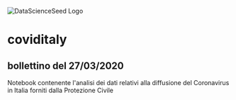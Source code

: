 ![DataScienceSeed Logo](http://www.datascienceseed.com/wp-content/uploads/2018/02/dsst.jpg)

# coviditaly
## bollettino del 27/03/2020
Notebook contenente l'analisi dei dati relativi alla diffusione del Coronavirus in Italia forniti dalla Protezione Civile 
